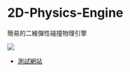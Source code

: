 # 2D-Physics-Engine
簡易的二維彈性碰撞物理引擎

![](https://i.imgur.com/VzOpVe1.png)

- [測試網站](https://amiannn.github.io/2D-Physics-Engine/)
